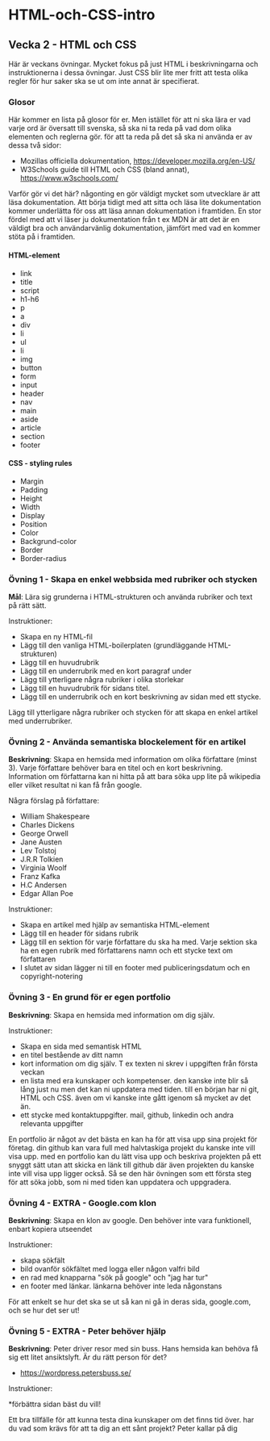 # HTML-och-CSS-intro

## Vecka 2 - HTML och CSS

Här är veckans övningar. Mycket fokus på just HTML i beskrivningarna och instruktionerna i dessa övningar. 
Just CSS blir lite mer fritt att testa olika regler för hur saker ska se ut om inte annat är specifierat.

### Glosor
Här kommer en lista på glosor för er. Men istället för att ni ska lära er vad varje ord är översatt till svenska, så ska ni ta reda på vad dom olika elementen och reglerna gör.
för att ta reda på det så ska ni använda er av dessa två sidor:

* Mozillas officiella dokumentation, https://developer.mozilla.org/en-US/
* W3Schools guide till HTML och CSS (bland annat), https://www.w3schools.com/

Varför gör vi det här? någonting en gör väldigt mycket som utvecklare är att läsa dokumentation. Att börja tidigt med att sitta och läsa lite dokumentation kommer underlätta för oss att läsa annan dokumentation i framtiden.
En stor fördel med att vi läser ju dokumentation från t ex MDN är att det är en väldigt bra och användarvänlig dokumentation, jämfört med vad en kommer stöta på i framtiden.

#### HTML-element

* link
* title
* script
* h1-h6
* p
* a
* div
* li
* ul
* li
* img
* button
* form
* input
* header
* nav
* main
* aside
* article
* section
* footer

#### CSS - styling rules

* Margin
* Padding
* Height
* Width
* Display
* Position
* Color
* Backgrund-color
* Border
* Border-radius




### Övning 1 - Skapa en enkel webbsida med rubriker och stycken

**Mål**: Lära sig grunderna i HTML-strukturen och använda rubriker och text på rätt sätt.

Instruktioner:
* Skapa en ny HTML-fil
* Lägg till den vanliga HTML-boilerplaten (grundläggande HTML-strukturen)
* Lägg till en huvudrubrik
* Lägg till en underrubrik med en kort paragraf under
* Lägg till ytterligare några rubriker i olika storlekar
* Lägg till en huvudrubrik för sidans titel.
* Lägg till en underrubrik och en kort beskrivning av sidan med ett stycke.

Lägg till ytterligare några rubriker och stycken för att skapa en enkel artikel med underrubriker.

### Övning 2 - Använda semantiska blockelement för en artikel

**Beskrivning**: Skapa en hemsida med information om olika författare (minst 3). Varje författare behöver bara en titel och en kort beskrivning.
Information om författarna kan ni hitta på att bara söka upp lite på wikipedia eller vilket resultat ni kan få från google.

Några förslag på författare:
* William Shakespeare
* Charles Dickens
* George Orwell
* Jane Austen
* Lev Tolstoj
* J.R.R Tolkien
* Virginia Woolf
* Franz Kafka
* H.C Andersen
* Edgar Allan Poe

Instruktioner:

* Skapa en artikel med hjälp av semantiska HTML-element
* Lägg till en header för sidans rubrik
* Lägg till en sektion för varje författare du ska ha med. Varje sektion ska ha en egen rubrik med författarens namn och ett stycke text om författaren
* I slutet av sidan lägger ni till en footer med publiceringsdatum och en copyright-notering

### Övning 3 - En grund för er egen portfolio

**Beskrivning**: Skapa en hemsida med information om dig själv.

Instruktioner:

* Skapa en sida med semantisk HTML
* en titel bestående av ditt namn
* kort information om dig själv. T ex texten ni skrev i uppgiften från första veckan
* en lista med era kunskaper och kompetenser. den kanske inte blir så lång just nu men det kan ni uppdatera med tiden. till en början har ni git, HTML och CSS. även om vi kanske inte gått igenom så mycket av det än.
* ett stycke med kontaktuppgifter. mail, github, linkedin och andra relevanta uppgifter

En portfolio är något av det bästa en kan ha för att visa upp sina projekt för företag. din github kan vara full med halvtaskiga projekt du kanske inte vill visa upp. med en portfolio kan du lätt visa upp och beskriva projekten på ett snyggt sätt utan att skicka en länk till github där även projekten du kanske inte vill visa upp ligger också.
Så se den här övningen som ett första steg för att söka jobb, som ni med tiden kan uppdatera och uppgradera.

### Övning 4 - EXTRA - Google.com klon

**Beskrivning**: Skapa en klon av google. Den behöver inte vara funktionell, enbart kopiera utseendet

Instruktioner: 

* skapa sökfält
* bild ovanför sökfältet med logga eller någon valfri bild
* en rad med knapparna "sök på google" och "jag har tur"
* en footer med länkar. länkarna behöver inte leda någonstans

För att enkelt se hur det ska se ut så kan ni gå in deras sida, google.com, och se hur det ser ut! 

### Övning 5 - EXTRA - Peter behöver hjälp

**Beskrivning**: Peter driver resor med sin buss. Hans hemsida kan behöva få sig ett litet ansiktslyft. Är du rätt person för det?
* https://wordpress.petersbuss.se/

Instruktioner:

*förbättra sidan bäst du vill!

Ett bra tillfälle för att kunna testa dina kunskaper om det finns tid över. har du vad som krävs för att ta dig an ett sånt projekt? Peter kallar på dig


